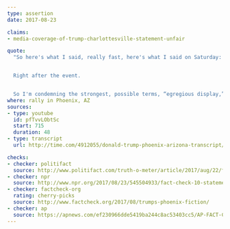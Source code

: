 ```yaml
---
type: assertion
date: 2017-08-23

claims:
- media-coverage-of-trump-charlottesville-statement-unfair

quote:
  "So here's what I said, really fast, here's what I said on Saturday: “We're closely following the terrible events unfolding in Charlottesville, Virginia” -- this is me speaking. “We condemn in the strongest, possible terms this egregious display of hatred, bigotry and violence.” That's me speaking on Saturday.


  Right after the event.


  So I'm condemning the strongest, possible terms, “egregious display,” “hatred, bigotry and violence.” OK, I think I can't do much better, right? OK. But they didn't want to put this on. They had it on initially, but then one day he talked -- he didn't say it fast enough. He didn't do it on time. Why did it take a day? He must be a racist. It took a day."
where: rally in Phoenix, AZ
sources:
- type: youtube
  id: pfTvvLObtSc
  start: 715
  duration: 48
- type: transcript
  url: http://time.com/4912055/donald-trump-phoenix-arizona-transcript/

checks:
- checker: politifact
  source: http://www.politifact.com/truth-o-meter/article/2017/aug/22/fact-checking-president-donald-trumps-campaign-ral/
- checker: npr
  source: http://www.npr.org/2017/08/23/545504933/fact-check-10-statements-from-trumps-phoenix-speech
- checker: factcheck-org
  rating: cherry-picks
  source: http://www.factcheck.org/2017/08/trumps-phoenix-fiction/
- checker: ap
  source: https://apnews.com/ef230966dde5419ba244c8ac53403cc5/AP-FACT-CHECK:-Trump-does-what-he-accuses-media-of-doing
---
```

